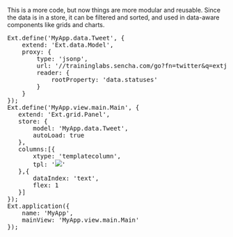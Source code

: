 This is a more code, but now things are more modular and reusable.
Since the data is in a store, it can be filtered and sorted, and 
used in data-aware components like grids and charts.

<pre class="runnable">
Ext.define('MyApp.data.Tweet', {
    extend: 'Ext.data.Model',
    proxy: {
        type: 'jsonp',
        url: '//traininglabs.sencha.com/go?fn=twitter&q=extjs',
        reader: {
            rootProperty: 'data.statuses'
        }
    }
});
Ext.define('MyApp.view.main.Main', {
   extend: 'Ext.grid.Panel',
   store: {
       model: 'MyApp.data.Tweet',
       autoLoad: true
   },
   columns:[{
       xtype: 'templatecolumn',
       tpl: '<img src="{user.profile_image_url}"></img>'
   },{
       dataIndex: 'text',
       flex: 1
   }]
});
Ext.application({
    name: 'MyApp',
    mainView: 'MyApp.view.main.Main'
});
</pre>
